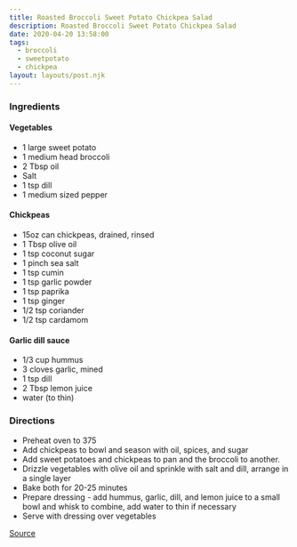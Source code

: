```yaml
---
title: Roasted Broccoli Sweet Potato Chickpea Salad
description: Roasted Broccoli Sweet Potato Chickpea Salad
date: 2020-04-20 13:58:00
tags:
  - broccoli
  - sweetpotato
  - chickpea
layout: layouts/post.njk
---
```


### Ingredients

#### Vegetables

- 1 large sweet potato
- 1 medium head broccoli
- 2 Tbsp oil
- Salt
- 1 tsp dill
- 1 medium sized pepper

#### Chickpeas

- 15oz can chickpeas, drained, rinsed
- 1 Tbsp olive oil
- 1 tsp coconut sugar
- 1 pinch sea salt
- 1 tsp cumin
- 1 tsp garlic powder
- 1 tsp paprika
- 1 tsp ginger
- 1/2 tsp coriander
- 1/2 tsp cardamom

#### Garlic dill sauce

- 1/3 cup hummus
- 3 cloves garlic, mined
- 1 tsp dill
- 2 Tbsp lemon juice
- water (to thin)

### Directions

- Preheat oven to 375
- Add chickpeas to bowl and season with oil, spices, and sugar
- Add sweet potatoes and chickpeas to pan and the broccoli to another.
- Drizzle vegetables with olive oil and sprinkle with salt and dill, arrange in a single layer
- Bake both for 20-25 minutes
- Prepare dressing - add hummus, garlic, dill, and lemon juice to a small bowl and whisk to combine, add water to thin if necessary
- Serve with dressing over vegetables

[Source](https://minimalistbaker.com/roasted-broccoli-sweet-potato-chickpea-salad/)
